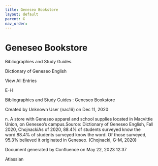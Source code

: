 ```yaml
---
title: Geneseo Bookstore
layout: default
parent: G
nav_order:
---
```


# Geneseo Bookstore

Bibliographies and Study Guides

Dictionary of Geneseo English

View All Entries

E-H

Bibliographies and Study Guides : Geneseo Bookstore

Created by  Unknown User (nac16) on Dec 11, 2020

n. A store with Geneseo apparel and school supplies located in Macvittie Union, on Geneseo’s campus.Source: Dictionary of Geneseo English, Fall 2020, ChojnackiAs of 2020, 88.4% of students surveyed know the word.88.4% of students surveyed know the word. Of those surveyed, 95.3% believed it originated in Geneseo. (Chojnacki, G-M, 2020)

Document generated by Confluence on May 22, 2023 12:37

Atlassian
